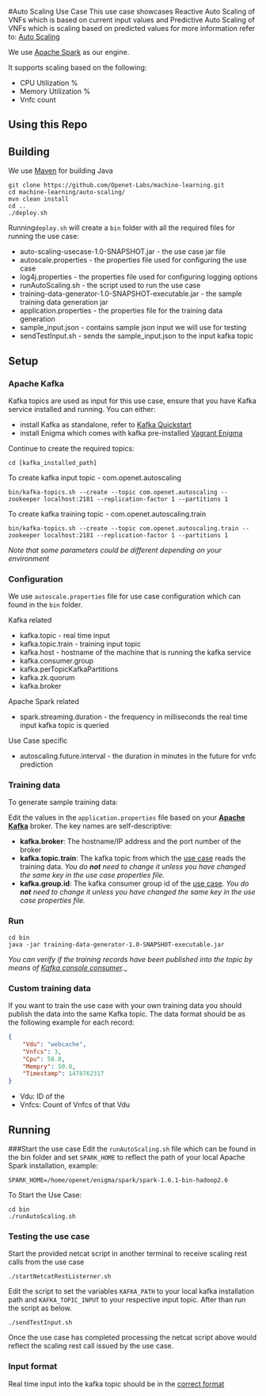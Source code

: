 #Auto Scaling Use Case
This use case showcases Reactive Auto Scaling of VNFs which is based on current input values and 
Predictive Auto Scaling of VNFs which is scaling based on predicted values for more information refer to: [Auto Scaling](https://en.wikipedia.org/wiki/Autoscaling) 

We use [Apache Spark](http://spark.apache.org/) as our engine.

It supports scaling based on the following:
* CPU Utilization %
* Memory Utilization %
* Vnfc count

Using this Repo
------------------
## Building
We use [Maven](https://maven.apache.org/) for building Java
    
    git clone https://github.com/Openet-Labs/machine-learning.git
    cd machine-learning/auto-scaling/
    mvn clean install
    cd ..
    ./deploy.sh

Running`deploy.sh` will create a `bin` folder with all the required files for running the use case:
* auto-scaling-usecase-1.0-SNAPSHOT.jar - the use case jar file
* autoscale.properties - the properties file used for configuring the use case
* log4j.properties - the properties file used for configuring logging options
* runAutoScaling.sh - the script used to run the use case
* training-data-generator-1.0-SNAPSHOT-executable.jar - the sample training data generation jar
* application.properties - the properties file for the training data generation
* sample_input.json - contains sample json input we will use for testing
* sendTestInput.sh - sends the sample_input.json to the input kafka topic

## Setup

### Apache Kafka
Kafka topics are used as input for this use case, ensure that you have Kafka service installed and running. 
You can either: 

* install Kafka as standalone, refer to [Kafka Quickstart](https://kafka.apache.org/quickstart)
* install Enigma which comes with kafka pre-installed [Vagrant Enigma](https://github.com/Openet-Labs/vagrant-enigma) 

Continue to create the required topics:

    cd [kafka_installed_path]

To create kafka input topic - com.openet.autoscaling

    bin/kafka-topics.sh --create --topic com.openet.autoscaling --zookeeper localhost:2181 --replication-factor 1 --partitions 1
To create kafka training topic - com.openet.autoscaling.train

    bin/kafka-topics.sh --create --topic com.openet.autoscaling.train --zookeeper localhost:2181 --replication-factor 1 --partitions 1

*Note that some parameters could be different depending on your environment*


### Configuration
We use `autoscale.properties` file for use case configuration which can found in the `bin` folder.


Kafka related
* kafka.topic - real time input
* kafka.topic.train - training input topic
* kafka.host - hostname of the machine that is running the kafka service
* kafka.consumer.group
* kafka.perTopicKafkaPartitions
* kafka.zk.quorum
* kafka.broker

Apache Spark related
* spark.streaming.duration - the frequency in milliseconds the real time input kafka topic is queried

Use Case specific
* autoscaling.future.interval - the duration in minutes in the future for vnfc prediction


### Training data

To generate sample training data: 

Edit the values in the `application.properties` file based on your [**Apache Kafka**](https://kafka.apache.org/) broker. The key names are self-descriptive:

* **kafka.broker**: The hostname/IP address and the port number of the broker 
* **kafka.topic.train**: The kafka topic from which the [use case](https://github.com/Openet-Labs/machine-learning/tree/master/auto-scaling) reads the training data. _You do **not** need to change it unless you have changed the same key in the use case properties file._
* **kafka.group.id**: The kafka consumer group id of the [use case](https://github.com/Openet-Labs/machine-learning/tree/master/auto-scaling). _You do **not** need to change it unless you have changed the same key in the use case properties file._

### Run

    cd bin
    java -jar training-data-generator-1.0-SNAPSHOT-executable.jar

*You can verify if the training records have been published into the topic by means of [Kafka console consumer](https://kafka.apache.org/documentation#quickstart).*_

### Custom training data
If you want to train the use case with your own training data you should publish the data into the same Kafka topic. The data format should be as the following example for each record:
~~~JSON
{
    "Vdu": "webcache",
    "Vnfcs": 3,
    "Cpu": 50.0,
    "Mempry": 50.0,
    "Timestamp": 1478762317 
}
~~~

* Vdu: ID of the 
* Vnfcs: Count of Vnfcs of that Vdu
    
## Running
###Start the use case
Edit the `runAutoScaling.sh` file which can be found in the bin folder and set `SPARK_HOME` to reflect the path of your local Apache Spark installation,
example:

    SPARK_HOME=/home/openet/enigma/spark/spark-1.6.1-bin-hadoop2.6

To Start the Use Case:

    cd bin
    ./runAutoScaling.sh

### Testing the use case
Start the provided netcat script in another terminal to receive scaling rest calls from the use case
    
    ./startNetcatRestListerner.sh

Edit the script to set the variables `KAFKA_PATH` to your local kafka installation path and `KAFKA_TOPIC_INPUT` to your respective input topic.
After than run the script as below.

    ./sendTestInput.sh

Once the use case has completed processing the netcat script above would reflect the scaling rest call issued by the use case.

### Input format
Real time input into the kafka topic should be in the [correct format](https://github.com/Openet-Labs/machine-learning/tree/master/auto-scaling/auto-scaling-usecase/etc/sample_input.json)

